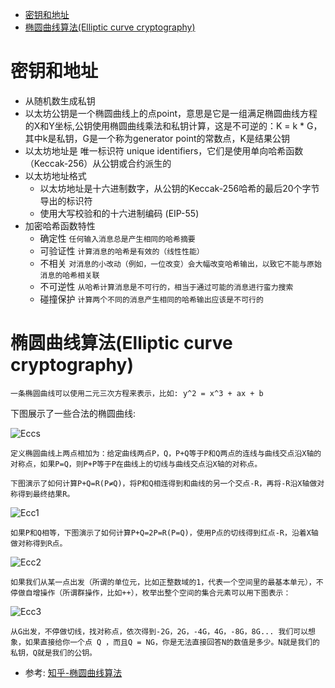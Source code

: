 - [密钥和地址](#密钥和地址)
- [椭圆曲线算法(Elliptic curve cryptography)](#椭圆曲线算法elliptic-curve-cryptography)
# 密钥和地址
- 从随机数生成私钥
- 以太坊公钥是一个椭圆曲线上的点point，意思是它是一组满足椭圆曲线方程的X和Y坐标,公钥使用椭圆曲线乘法和私钥计算，这是不可逆的：K = k * G，其中k是私钥，G是一个称为generator point的常数点，K是结果公钥
- 以太坊地址是 唯一标识符 unique identifiers，它们是使用单向哈希函数（Keccak-256）从公钥或合约派生的
- 以太坊地址格式
  - 以太坊地址是十六进制数字，从公钥的Keccak-256哈希的最后20个字节导出的标识符
  - 使用大写校验和的十六进制编码 (EIP-55)
- 加密哈希函数特性
  - 确定性
  ```任何输入消息总是产生相同的哈希摘要 ```
  - 可验证性
  ```计算消息的哈希是有效的（线性性能）```
  - 不相关
  ```对消息的小改动（例如，一位改变）会大幅改变哈希输出，以致它不能与原始消息的哈希相关联```
  - 不可逆性
  ```从哈希计算消息是不可行的，相当于通过可能的消息进行蛮力搜索```
  - 碰撞保护
  ```计算两个不同的消息产生相同的哈希输出应该是不可行的```
# 椭圆曲线算法(Elliptic curve cryptography)  
```
一条椭圆曲线可以使用二元三次方程来表示，比如: y^2 = x^3 + ax + b
```

下图展示了一些合法的椭圆曲线:

![Eccs](images/eccs.jpg)
```
定义椭圆曲线上两点相加为：给定曲线两点P，Q，P+Q等于P和Q两点的连线与曲线交点沿X轴的对称点，如果P=Q，则P+P等于P在曲线上的切线与曲线交点沿X轴的对称点。
```

```
下图演示了如何计算P+Q=R(P≠Q)，将P和Q相连得到和曲线的另一个交点-R，再将-R沿X轴做对称得到最终结果R。
```

![Ecc1](images/ecc1.jpg)

```
如果P和Q相等，下图演示了如何计算P+Q=2P=R(P=Q)，使用P点的切线得到红点-R，沿着X轴做对称得到R点。
```

![Ecc2](images/ecc2.jpg)

```
如果我们从某一点出发（所谓的单位元，比如正整数域的1，代表一个空间里的最基本单元），不停做自增操作（所谓群操作，比如++），枚举出整个空间的集合元素可以用下图表示：
```

![Ecc3](images/ecc3.jpg)

```
从G出发，不停做切线，找对称点，依次得到-2G，2G，-4G，4G，-8G，8G... 我们可以想象，如果直接给你一个点 Q ，而且Q = NG，你是无法直接回答N的数值是多少。N就是我们的私钥，Q就是我们的公钥。
```
* 参考: [知乎-椭圆曲线算法](https://www.zhihu.com/question/22399196)





